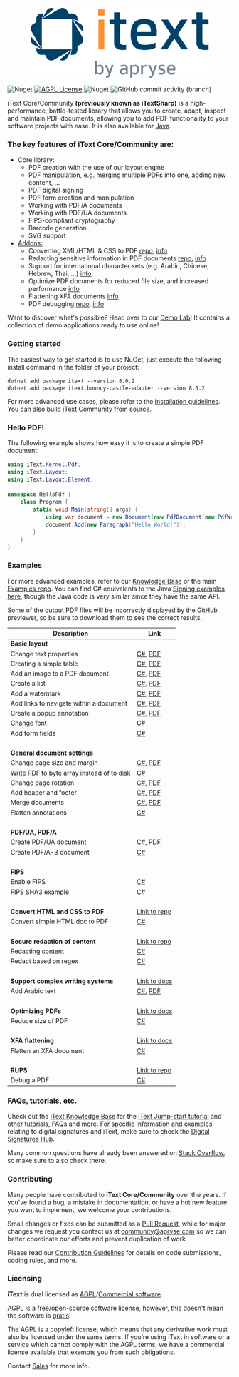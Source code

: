 <p align="center">
    <img src="./assets/iText_Logo_Small.png" alt="Logo iText">
</p>

![Nuget](https://img.shields.io/nuget/v/itext7)
[![AGPL License](https://img.shields.io/badge/license-AGPL-blue.svg)](https://github.com/itext/itext7/blob/master/LICENSE.md)
![Nuget](https://img.shields.io/nuget/dt/itext7)
![GitHub commit activity (branch)](https://img.shields.io/github/commit-activity/m/itext/itext7-dotnet)

iText Core/Community **(previously known as iTextSharp)** is a high-performance, battle-tested library that allows you to create, adapt,
inspect and maintain PDF documents, allowing you to add PDF
functionality to your software projects with ease. It is also available for [Java](https://github.com/itext/itext7).

### The key features of iText Core/Community are:

* Core library:
    * PDF creation with the use of our layout engine
    * PDF manipulation, e.g. merging multiple PDFs into one, adding new content, ...
    * PDF digital signing
    * PDF form creation and manipulation
    * Working with PDF/A documents
    * Working with PDF/UA documents
    * FIPS-compliant cryptography
    * Barcode generation
    * SVG support
* [Addons:][all products]
    * Converting XML/HTML & CSS to PDF [repo][pdfhtml], [info][pdfhtmlproduct]
    * Redacting sensitive information in PDF documents [repo][pdfsweep], [info][pdfsweepproduct]
    * Support for international character sets (e.g. Arabic, Chinese, Hebrew, Thai, ...) [info][calligraph]
    * Optimize PDF documents for reduced file size, and increased performance [info][optimizer]
    * Flattening XFA documents [info][xfa]
    * PDF debugging [repo][rups], [info][rupsproduct]

Want to discover what's possible? Head over to our [Demo Lab](https://itextpdf.com/demos)! It contains a collection of
demo applications ready to use online!

### Getting started

The easiest way to get started is to use NuGet, just execute the following install command in the folder of your project:

```shell
dotnet add package itext --version 8.0.2
dotnet add package itext.bouncy-castle-adapter --version 8.0.2
```

For more advanced use cases, please refer to the [Installation guidelines](https://kb.itextpdf.com/home/it7kb/installation-guidelines).
You can also [build iText Community from source][building].

### Hello PDF!

The following example shows how easy it is to create a simple PDF document:

```csharp
using iText.Kernel.Pdf;
using iText.Layout;
using iText.Layout.Element;

namespace HelloPdf {
    class Program {
        static void Main(string[] args) {
            using var document = new Document(new PdfDocument(new PdfWriter("helloworld-pdf.pdf")));
            document.Add(new Paragraph("Hello World!"));
        }
    }
}
```

### Examples

For more advanced examples, refer to our [Knowledge Base](https://kb.itextpdf.com/home/it7kb/examples) or the main [Examples repo](https://github.com/itext/i7ns-samples). You can find C# equivalents to the Java [Signing examples](https://github.com/itext/i7js-signing-examples) [here](https://github.com/itext/i7ns-samples/tree/develop/itext/itext.publications), though the Java code is very similar since they have the same API.


Some of the output PDF files will be incorrectly displayed by the GitHub previewer, so be sure to download them to see
the correct
results.

| Description                                | Link                                                                                                                                                                                                                                                                            |
|--------------------------------------------|---------------------------------------------------------------------------------------------------------------------------------------------------------------------------------------------------------------------------------------------------------------------------------|
| **Basic layout**                           |                                                                                                                                                                                                                                                                                 |
| Change text properties                     | [C#](https://github.com/itext/i7ns-samples/blob/master/itext/itext.samples/itext/samples/sandbox/layout/ParagraphTextWithStyle.cs), [PDF](https://github.com/itext/i7ns-samples/blob/master/itext/itext.samples/cmpfiles/sandbox/layout/cmp_paragraphTextWithStyle.pdf)       |
| Creating a simple table                    | [C#](https://github.com/itext/i7ns-samples/blob/master/itext/itext.samples/itext/samples/sandbox/tables/SimpleTable9.cs),  [PDF](https://github.com/itext/i7ns-samples/blob/master/itext/itext.samples/cmpfiles/sandbox/tables/cmp_simple_table9.pdf)                         |
| Add an image to a PDF document             | [C#](https://github.com/itext/i7ns-samples/blob/master/itext/itext.samples/itext/samples/sandbox/images/MultipleImages.cs), [PDF](https://github.com/itext/i7ns-samples/blob/master/itext/itext.samples/cmpfiles/sandbox/images/cmp_multiple_images.pdf)                      |
| Create a list                              | [C#](https://github.com/itext/i7ns-samples/blob/master/itext/itext.samples/itext/samples/sandbox/objects/NestedLists.cs), [PDF](https://github.com/itext/i7ns-samples/blob/master/itext/itext.samples/cmpfiles/sandbox/objects/cmp_nested_list.pdf)                           |                                                                                                                                                                                                      
| Add a watermark                            | [C#](https://github.com/itext/i7ns-samples/blob/master/itext/itext.samples/itext/samples/sandbox/events/Watermarking.cs),  [PDF](https://github.com/itext/i7ns-samples/blob/master/itext/itext.samples/cmpfiles/sandbox/events/cmp_watermarkings.pdf)                         |
| Add links to navigate within a document    | [C#](https://github.com/itext/i7ns-samples/blob/master/itext/itext.samples/itext/samples/sandbox/annotations/AddLinkAnnotation5.cs),  [PDF](https://github.com/itext/i7ns-samples/blob/master/itext/itext.samples/cmpfiles/sandbox/annotations/cmp_add_link_annotation5.pdf)  |
| Create a popup annotation                  | [C#](https://github.com/itext/i7ns-samples/blob/master/itext/itext.samples/itext/samples/sandbox/annotations/MovePopup.cs),  [PDF](https://github.com/itext/i7ns-samples/blob/master/itext/itext.samples/cmpfiles/sandbox/annotations/cmp_move_popup.pdf)                     |
| Change font                                | [C#](https://github.com/itext/i7ns-samples/blob/master/itext/itext.samples/itext/samples/sandbox/layout/ParagraphTextWithStyle.cs)                                                                                                                                             |
| Add form fields                            | [C#](https://kb.itextpdf.com/home/it7kb/examples/forms-in-itext-core-8-0-0)                                                                                                                                                                                                     |
 <br>                                       |                                                                                                                                                                                                                                                                                 |
| **General document settings**              |                                                                                                                                                                                                                                                                                 |
| Change page size and margin                | [C#](https://github.com/itext/i7ns-samples/blob/master/itext/itext.samples/itext/samples/sandbox/layout/PageSizeAndMargins.cs),  [PDF](https://github.com/itext/i7ns-samples/blob/master/itext/itext.samples/cmpfiles/sandbox/layout/cmp_pageSizeAndMargins.pdf)              |
| Write PDF to byte array instead of to disk | [C#](https://stackoverflow.com/a/67411657/10015628)                                                                                                                                                                                                                             |
| Change page rotation                       | [C#](https://github.com/itext/i7ns-samples/blob/master/itext/itext.samples/itext/samples/sandbox/events/PageRotation.cs),  [PDF](https://github.com/itext/i7ns-samples/blob/master/itext/itext.samples/cmpfiles/sandbox/events/cmp_page_rotation.pdf)                         |
| Add header and footer                      | [C#](https://github.com/itext/i7ns-samples/blob/master/itext/itext.samples/itext/samples/sandbox/events/TextFooter.cs),  [PDF](https://github.com/itext/i7ns-samples/blob/master/itext/itext.samples/cmpfiles/sandbox/events/cmp_text_footer.pdf)                             |
| Merge documents                            | [C#](https://github.com/itext/i7ns-samples/blob/master/itext/itext.samples/itext/samples/sandbox/merge/AddCover1.cs),  [PDF](https://github.com/itext/i7ns-samples/blob/master/itext/itext.samples/cmpfiles/sandbox/merge/cmp_add_cover.pdf)                                  |
| Flatten annotations                        | [C#](https://kb.itextpdf.com/home/it7kb/examples/high-level-annotation-flattening)                                                                                                                                                                                              |
| <br>                                       |                                                                                                                                                                                                                                                                                 |
| **PDF/UA, PDF/A**                          |                                                                                                                                                                                                                                                                                 |
| Create PDF/UA document                     | [C#](https://github.com/itext/i7ns-samples/blob/master/itext/itext.samples/itext/samples/sandbox/pdfua/PdfUA.cs),  [PDF](https://github.com/itext/i7ns-samples/blob/master/itext/itext.samples/cmpfiles/sandbox/pdfua/cmp_pdf_ua.pdf)                                         |
| Create PDF/A-3 document                    | [C#](https://github.com/itext/i7ns-samples/blob/master/itext/itext.samples/itext/samples/sandbox/pdfa/PdfA3.cs)                                                                                                                                                                |
| <br>                                       |                                                                                                                                                                                                                                                                                 |
| **FIPS**                                   |                                                                                                                                                                                                                                                                                 |
| Enable FIPS                                | [C#](https://kb.itextpdf.com/home/it7kb/releases/release-itext-core-8-0-0/breaking-changes-for-itext-core-8-0-0/bouncy-castle-changes)                                                                                                                                          |
| FIPS SHA3  example                         | [C#](https://kb.itextpdf.com/home/it7kb/examples/fips-sha3-examples-for-itext-core-8-0-0)                                                                                                                                                                                       |
| <br>                                       |                                                                                                                                                                                                                                                                                 |
| **Convert HTML and CSS to PDF**            | [Link to repo](https://github.com/itext/i7j-pdfhtml)                                                                                                                                                                                                                            |
| Convert simple HTML doc to PDF             | [C#](https://kb.itextpdf.com/home/it7kb/ebooks/itext-7-converting-html-to-pdf-with-pdfhtml)                                                                                                                                                                                     |
| <br>                                       |                                                                                                                                                                                                                                                                                 |
| **Secure redaction of content**            | [Link to repo](https://github.com/itext/i7j-pdfsweep)                                                                                                                                                                                                                           |
| Redacting content                          | [C#](https://kb.itextpdf.com/home/it7kb/examples/removing-content-with-pdfsweep)                                                                                                                                                                                                |
| Redact based on regex                      | [C#](https://itextpdf.com/products/pdf-redaction-pdfsweep)                                                                                                                                                                                                                      |
| <br>                                       |                                                                                                                                                                                                                                                                                 |
| **Support complex writing systems**        | [Link to docs](https://itextpdf.com/products/pdfcalligraph)                                                                                                                                                                                                                     |
| Add Arabic text                            | [C#](https://github.com/itext/i7ns-samples/blob/master/itext/itext.samples/itext/samples/sandbox/typography/arabic/ArabicWordSpacing.cs), [PDF](https://github.com/itext/i7ns-samples/blob/master/itext/itext.samples/cmpfiles/sandbox/typography/cmp_ArabicWordSpacing.pdf) |
| <br>                                       |                                                                                                                                                                                                                                                                                 |
| **Optimizing PDFs**                        | [Link to docs](https://itextpdf.com/products/compress-pdf-pdfoptimizer)                                                                                                                                                                                                         |
| Reduce size of PDF                         | [C#](https://itextpdf.com/products/compress-pdf-pdfoptimizer)                                                                                                                                                                                                                   |
| <br>                                       |                                                                                                                                                                                                                                                                                 |
| **XFA flattening**                         | [Link to docs](https://itextpdf.com/products/flatten-pdf-pdfxfa)                                                                                                                                                                                                                |
| Flatten an XFA document                    | [C#](https://itextpdf.com/products/flatten-pdf-pdfxfa)                                                                                                                                                                                                                          |
| <br>                                       |                                                                                                                                                                                                                                                                                 |
| **RUPS**                                   | [Link to repo](https://github.com/itext/i7j-rups)                                                                                                                                                                                                                               |
| Debug a PDF                                | [C#](https://github.com/itext/i7j-rups/releases/latest)                                                                                                                                                                                                                         |

### FAQs, tutorials, etc. ###

Check out the [iText Knowledge Base](https://kb.itextpdf.com) for the [iText Jump-start tutorial](https://kb.itextpdf.com/home/it7kb/ebooks/itext-jump-start-tutorial-for-net) and other
tutorials, [FAQs](https://kb.itextpdf.com/home/it7kb/faq) and more. For specific information and examples relating to
digital signatures and iText, make sure to check
the [Digital Signatures Hub](https://kb.itextpdf.com/home/it7kb/digital-signatures-hub).

Many common questions have already been answered
on [Stack Overflow](https://stackoverflow.com/questions/tagged/itext+itext7), so make sure to also check there.

### Contributing

Many people have contributed to **iText Core/Community** over the years. If you've found a bug, a mistake in
documentation, or have a hot new feature you want to implement, we welcome your contributions.

Small changes or fixes can be submitted as a [Pull Request](https://github.com/itext/itext7-dotnet/pulls), while for
major changes we request you contact us at community@apryse.com so we can better coordinate our efforts and prevent
duplication of work.

Please read our [Contribution Guidelines][contributing] for details on code submissions, coding rules, and more.

### Licensing

**iText** is dual licensed as [AGPL][agpl]/[Commercial software][sales].

AGPL is a free/open-source software license, however, this doesn't mean the software is [gratis][gratis]!

The AGPL is a copyleft license, which means that any derivative work must also be licensed under the same terms. If you’re using iText in software or a service which cannot comply with the AGPL terms, we have a commercial license available that exempts you from such obligations.

Contact [Sales] for more info.

[agpl]: LICENSE.md

[building]: BUILDING.md

[contributing]: CONTRIBUTING.md

[layoutMd]: layout/README.md

[itext]: https://itextpdf.com/

[github]: https://github.com/itext/itext7

[latest]: https://github.com/itext/itext7/releases/latest

[sales]: https://itextpdf.com/sales

[gratis]: https://en.wikipedia.org/wiki/Gratis_versus_libre

[rups]: https://github.com/itext/i7j-rups

[pdfhtml]: https://github.com/itext/i7n-pdfhtml

[pdfsweep]: https://github.com/itext/i7n-pdfsweep

[itext7net]: https://github.com/itext/itext7-dotnet

[pdfsweepproduct]: https://itextpdf.com/products/pdf-redaction-pdfsweep

[optimizer]: https://itextpdf.com/products/compress-pdf-pdfoptimizer

[all products]: https://itextpdf.com/products

[pdfhtmlproduct]: https://itextpdf.com/products/itext-pdf-html

[xfa]: https://itextpdf.com/products/flatten-pdf-pdfxfa

[rupsproduct]: https://itextpdf.com/products/rups

[calligraph]: https://itextpdf.com/products/pdfcalligraph
